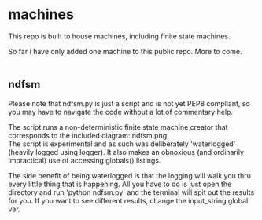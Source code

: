 # machines
This repo is built to house machines, including finite state machines. <br/>

So far i have only added one machine to this public repo. More to come. <br/>
<br/>

## ndfsm
Please note that ndfsm.py is just a script and is not yet PEP8 compliant, so you may have to navigate the code without a lot of commentary help. <br/>

The script runs a non-deterministic finite state machine creator that corresponds to the included diagram: ndfsm.png. <br/>
The script is experimental and as such was deliberately 'waterlogged' (heavily logged using logger). It also makes an obnoxious (and ordinarily impractical) use of accessing globals() listings. <br/>

The side benefit of being waterlogged is that the logging will walk you thru every little thing that is happening. All you have to do is just open the directory and run 'python ndfsm.py' and the terminal will spit out the results for you. If you want to see different results, change the input_string global var.
